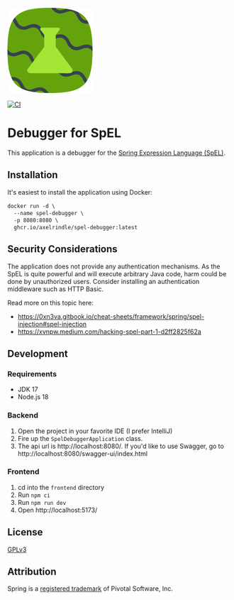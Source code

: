 ![logo](./frontend/public/icon-192.png)

[![CI](https://github.com/axelrindle/spel-debugger/actions/workflows/ci.yml/badge.svg)](https://github.com/axelrindle/spel-debugger/actions/workflows/ci.yml)

# Debugger for SpEL

This application is a debugger for the
[Spring Expression Language (SpEL)](https://docs.spring.io/spring-framework/reference/core/expressions.html).

## Installation

It's easiest to install the application using Docker:

```shell
docker run -d \
  --name spel-debugger \
  -p 8080:8080 \
  ghcr.io/axelrindle/spel-debugger:latest
```

## Security Considerations

The application does not provide any authentication mechanisms. As the SpEL is quite powerful and will execute
arbitrary Java code, harm could be done by unauthorized users. Consider installing an authentication
middleware such as HTTP Basic.

Read more on this topic here:

- https://0xn3va.gitbook.io/cheat-sheets/framework/spring/spel-injection#spel-injection
- https://xvnpw.medium.com/hacking-spel-part-1-d2ff2825f62a

## Development

### Requirements

- JDK 17
- Node.js 18

### Backend

1. Open the project in your favorite IDE (I prefer IntelliJ)
2. Fire up the `SpelDebuggerApplication` class.
3. The api url is http://localhost:8080/.
   If you'd like to use Swagger, go to http://localhost:8080/swagger-ui/index.html

### Frontend

1. cd into the `frontend` directory
2. Run `npm ci`
3. Run `npm run dev`
4. Open http://localhost:5173/

## License

[GPLv3](LICENSE)

## Attribution

Spring is a [registered trademark](https://spring.io/trademarks) of Pivotal Software, Inc.
